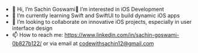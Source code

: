 - 👋 Hi, I’m Sachin Goswami👀 I’m interested in iOS Development 
- 🌱 I’m currently learning Swift and SwiftUI to build dynamic iOS apps
- 💞️ I’m looking to collaborate on innovative iOS projects, especially in user interface design
- 📫 How to reach me: https://www.linkedin.com/in/sachin-goswami-0b827b122/ or via email at codewithsachin12@gmail.com


<!---
SachinGoswami96/SachinGoswami96 is a ✨ special ✨ repository because its `README.md` (this file) appears on your GitHub profile.
You can click the Preview link to take a look at your changes.
--->
